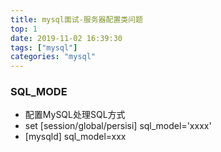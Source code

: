 ```yaml
---
title: mysql面试-服务器配置类问题
top: 1
date: 2019-11-02 16:39:30
tags: ["mysql"]
categories: "mysql"
---
```

### SQL_MODE
- 配置MySQL处理SQL方式
- set [session/global/persisi] sql_model='xxxx'
- [mysqld] sql_model=xxx